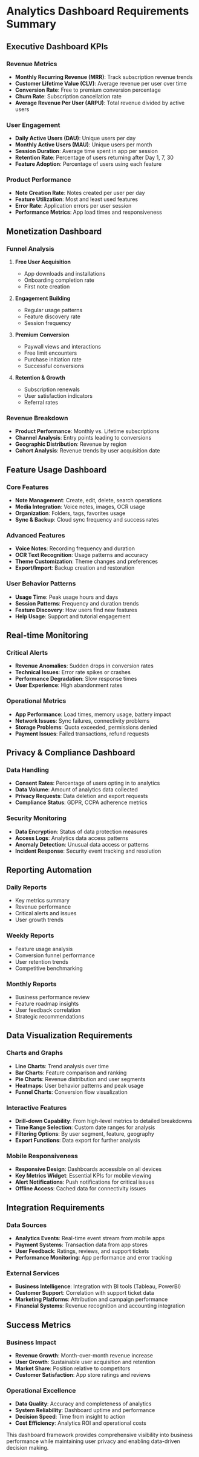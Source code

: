 # Analytics Dashboard Requirements Summary

## Executive Dashboard KPIs

### Revenue Metrics
- **Monthly Recurring Revenue (MRR)**: Track subscription revenue trends
- **Customer Lifetime Value (CLV)**: Average revenue per user over time
- **Conversion Rate**: Free to premium conversion percentage
- **Churn Rate**: Subscription cancellation rate
- **Average Revenue Per User (ARPU)**: Total revenue divided by active users

### User Engagement
- **Daily Active Users (DAU)**: Unique users per day
- **Monthly Active Users (MAU)**: Unique users per month
- **Session Duration**: Average time spent in app per session
- **Retention Rate**: Percentage of users returning after Day 1, 7, 30
- **Feature Adoption**: Percentage of users using each feature

### Product Performance
- **Note Creation Rate**: Notes created per user per day
- **Feature Utilization**: Most and least used features
- **Error Rate**: Application errors per user session
- **Performance Metrics**: App load times and responsiveness

## Monetization Dashboard

### Funnel Analysis
1. **Free User Acquisition**
   - App downloads and installations
   - Onboarding completion rate
   - First note creation

2. **Engagement Building**
   - Regular usage patterns
   - Feature discovery rate
   - Session frequency

3. **Premium Conversion**
   - Paywall views and interactions
   - Free limit encounters
   - Purchase initiation rate
   - Successful conversions

4. **Retention & Growth**
   - Subscription renewals
   - User satisfaction indicators
   - Referral rates

### Revenue Breakdown
- **Product Performance**: Monthly vs. Lifetime subscriptions
- **Channel Analysis**: Entry points leading to conversions
- **Geographic Distribution**: Revenue by region
- **Cohort Analysis**: Revenue trends by user acquisition date

## Feature Usage Dashboard

### Core Features
- **Note Management**: Create, edit, delete, search operations
- **Media Integration**: Voice notes, images, OCR usage
- **Organization**: Folders, tags, favorites usage
- **Sync & Backup**: Cloud sync frequency and success rates

### Advanced Features
- **Voice Notes**: Recording frequency and duration
- **OCR Text Recognition**: Usage patterns and accuracy
- **Theme Customization**: Theme changes and preferences
- **Export/Import**: Backup creation and restoration

### User Behavior Patterns
- **Usage Time**: Peak usage hours and days
- **Session Patterns**: Frequency and duration trends
- **Feature Discovery**: How users find new features
- **Help Usage**: Support and tutorial engagement

## Real-time Monitoring

### Critical Alerts
- **Revenue Anomalies**: Sudden drops in conversion rates
- **Technical Issues**: Error rate spikes or crashes
- **Performance Degradation**: Slow response times
- **User Experience**: High abandonment rates

### Operational Metrics
- **App Performance**: Load times, memory usage, battery impact
- **Network Issues**: Sync failures, connectivity problems
- **Storage Problems**: Quota exceeded, permissions denied
- **Payment Issues**: Failed transactions, refund requests

## Privacy & Compliance Dashboard

### Data Handling
- **Consent Rates**: Percentage of users opting in to analytics
- **Data Volume**: Amount of analytics data collected
- **Privacy Requests**: Data deletion and export requests
- **Compliance Status**: GDPR, CCPA adherence metrics

### Security Monitoring
- **Data Encryption**: Status of data protection measures
- **Access Logs**: Analytics data access patterns
- **Anomaly Detection**: Unusual data access or patterns
- **Incident Response**: Security event tracking and resolution

## Reporting Automation

### Daily Reports
- Key metrics summary
- Revenue performance
- Critical alerts and issues
- User growth trends

### Weekly Reports
- Feature usage analysis
- Conversion funnel performance
- User retention trends
- Competitive benchmarking

### Monthly Reports
- Business performance review
- Feature roadmap insights
- User feedback correlation
- Strategic recommendations

## Data Visualization Requirements

### Charts and Graphs
- **Line Charts**: Trend analysis over time
- **Bar Charts**: Feature comparison and ranking
- **Pie Charts**: Revenue distribution and user segments
- **Heatmaps**: User behavior patterns and peak usage
- **Funnel Charts**: Conversion flow visualization

### Interactive Features
- **Drill-down Capability**: From high-level metrics to detailed breakdowns
- **Time Range Selection**: Custom date ranges for analysis
- **Filtering Options**: By user segment, feature, geography
- **Export Functions**: Data export for further analysis

### Mobile Responsiveness
- **Responsive Design**: Dashboards accessible on all devices
- **Key Metrics Widget**: Essential KPIs for mobile viewing
- **Alert Notifications**: Push notifications for critical issues
- **Offline Access**: Cached data for connectivity issues

## Integration Requirements

### Data Sources
- **Analytics Events**: Real-time event stream from mobile apps
- **Payment Systems**: Transaction data from app stores
- **User Feedback**: Ratings, reviews, and support tickets
- **Performance Monitoring**: App performance and error tracking

### External Services
- **Business Intelligence**: Integration with BI tools (Tableau, PowerBI)
- **Customer Support**: Correlation with support ticket data
- **Marketing Platforms**: Attribution and campaign performance
- **Financial Systems**: Revenue recognition and accounting integration

## Success Metrics

### Business Impact
- **Revenue Growth**: Month-over-month revenue increase
- **User Growth**: Sustainable user acquisition and retention
- **Market Share**: Position relative to competitors
- **Customer Satisfaction**: App store ratings and reviews

### Operational Excellence
- **Data Quality**: Accuracy and completeness of analytics
- **System Reliability**: Dashboard uptime and performance
- **Decision Speed**: Time from insight to action
- **Cost Efficiency**: Analytics ROI and operational costs

This dashboard framework provides comprehensive visibility into business performance while maintaining user privacy and enabling data-driven decision making.